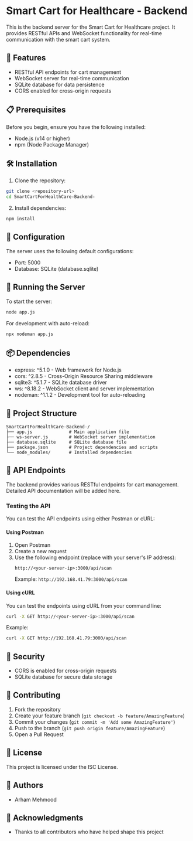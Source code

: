 # Smart Cart for Healthcare - Backend

This is the backend server for the Smart Cart for Healthcare project. It provides RESTful APIs and WebSocket functionality for real-time communication with the smart cart system.

## 🚀 Features

- RESTful API endpoints for cart management
- WebSocket server for real-time communication
- SQLite database for data persistence
- CORS enabled for cross-origin requests

## 📋 Prerequisites

Before you begin, ensure you have the following installed:
- Node.js (v14 or higher)
- npm (Node Package Manager)

## 🛠️ Installation

1. Clone the repository:
```bash
git clone <repository-url>
cd SmartCartForHealthCare-Backend-
```

2. Install dependencies:
```bash
npm install
```

## 🔧 Configuration

The server uses the following default configurations:
- Port: 5000
- Database: SQLite (database.sqlite)

## 🚀 Running the Server

To start the server:

```bash
node app.js
```

For development with auto-reload:
```bash
npx nodeman app.js
```

## 📦 Dependencies

- express: ^5.1.0 - Web framework for Node.js
- cors: ^2.8.5 - Cross-Origin Resource Sharing middleware
- sqlite3: ^5.1.7 - SQLite database driver
- ws: ^8.18.2 - WebSocket client and server implementation
- nodeman: ^1.1.2 - Development tool for auto-reloading

## 📁 Project Structure

```
SmartCartForHealthCare-Backend-/
├── app.js              # Main application file
├── ws-server.js        # WebSocket server implementation
├── database.sqlite     # SQLite database file
├── package.json        # Project dependencies and scripts
└── node_modules/       # Installed dependencies
```

## 🔌 API Endpoints

The backend provides various RESTful endpoints for cart management. Detailed API documentation will be added here.

### Testing the API

You can test the API endpoints using either Postman or cURL:

#### Using Postman
1. Open Postman
2. Create a new request
3. Use the following endpoint (replace with your server's IP address):
   ```
   http://<your-server-ip>:3000/api/scan
   ```
   Example: `http://192.168.41.79:3000/api/scan`

#### Using cURL
You can test the endpoints using cURL from your command line:
```bash
curl -X GET http://<your-server-ip>:3000/api/scan
```
Example:
```bash
curl -X GET http://192.168.41.79:3000/api/scan
```

## 🔐 Security

- CORS is enabled for cross-origin requests
- SQLite database for secure data storage


## 🤝 Contributing

1. Fork the repository
2. Create your feature branch (`git checkout -b feature/AmazingFeature`)
3. Commit your changes (`git commit -m 'Add some AmazingFeature'`)
4. Push to the branch (`git push origin feature/AmazingFeature`)
5. Open a Pull Request

## 📝 License

This project is licensed under the ISC License.

## 👥 Authors

- Arham Mehmood

## 🙏 Acknowledgments

- Thanks to all contributors who have helped shape this project 
